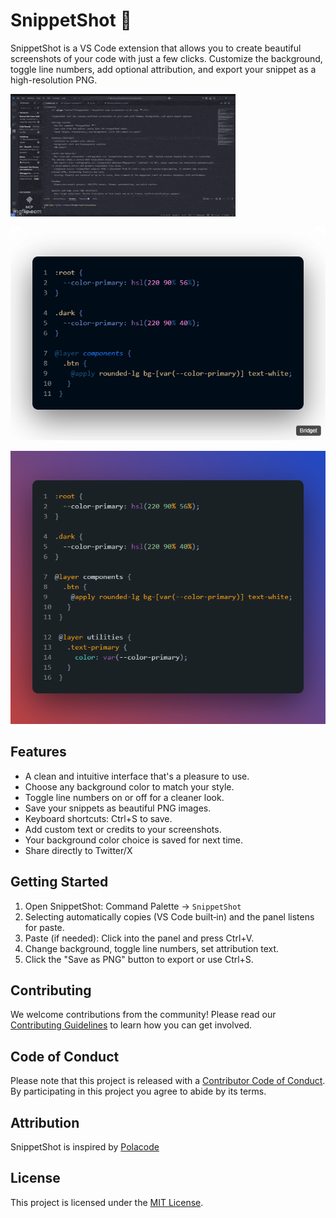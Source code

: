 # SnippetShot 📸

SnippetShot is a VS Code extension that allows you to create beautiful screenshots of your code with just a few clicks. Customize the background, toggle line numbers, add optional attribution, and export your snippet as a high-resolution PNG.

![SnippetShot Demo](assets/demo.gif)

![Example Output](assets/demo-image.png)

![Example Output](assets/demo-image1.png)

## Features
- A clean and intuitive interface that's a pleasure to use.
- Choose any background color to match your style.
- Toggle line numbers on or off for a cleaner look.
- Save your snippets as beautiful PNG images.
- Keyboard shortcuts: Ctrl+S to save.
- Add custom text or credits to your screenshots.
- Your background color choice is saved for next time.
- Share directly to Twitter/X

## Getting Started
1. Open SnippetShot: Command Palette → `SnippetShot`
2. Selecting automatically copies (VS Code built‑in) and the panel listens for paste.
3. Paste (if needed): Click into the panel and press Ctrl+V.
4. Change background, toggle line numbers, set attribution text.
5. Click the "Save as PNG" button to export or use Ctrl+S.

## Contributing
We welcome contributions from the community! Please read our [Contributing Guidelines](doc/CONTRIBUTING.md) to learn how you can get involved.

## Code of Conduct
Please note that this project is released with a [Contributor Code of Conduct](doc/CODE_OF_CONDUCT.md). By participating in this project you agree to abide by its terms.

## Attribution
SnippetShot is inspired by [Polacode](https://github.com/octref/polacode)

## License
This project is licensed under the [MIT License](LICENSE).